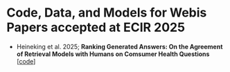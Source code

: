 # Code, Data, and Models for Webis Papers accepted at ECIR 2025
- Heineking et al. 2025; **Ranking Generated Answers: On the Agreement of Retrieval Models with Humans on Comsumer Health Questions** [[code](https://github.com/webis-de/ecir25-ranking-generated-answers)]
